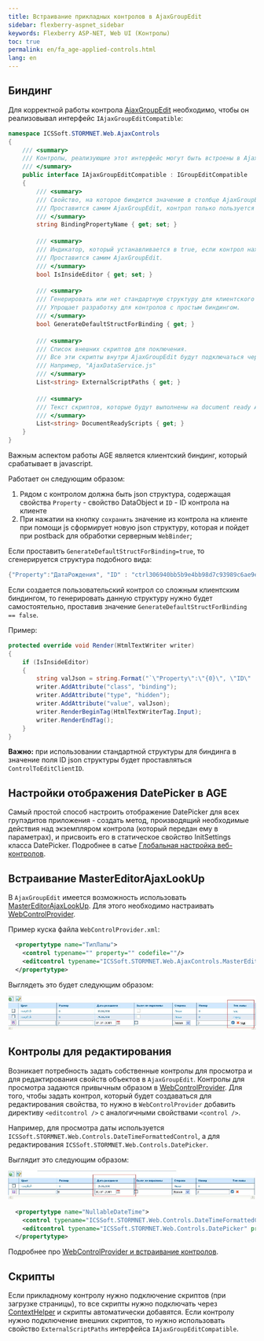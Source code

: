```yaml
---
title: Встраивание прикладных контролов в AjaxGroupEdit
sidebar: flexberry-aspnet_sidebar
keywords: Flexberry ASP-NET, Web UI (Контролы)
toc: true
permalink: en/fa_age-applied-controls.html
lang: en
---
```


## Биндинг

Для корректной работы контрола [AjaxGroupEdit](fa_ajax-group-edit.html) необходимо, чтобы он реализовывал интерфейс `IAjaxGroupEditCompatible`:

```csharp
namespace ICSSoft.STORMNET.Web.AjaxControls
{
    /// <summary>
    /// Контролы, реализующие этот интерфейс могут быть встроены в AjaxGroupEdit
    /// </summary>
    public interface IAjaxGroupEditCompatible : IGroupEditCompatible
    {
        /// <summary>
        /// Свойство, на которое биндится значение в столбце AjaxGroupEdit. 
        /// Проставится самим AjaxGroupEdit, контрол только пользуется значением.
        /// </summary>
        string BindingPropertyName { get; set; }

        /// <summary>
        /// Индикатор, который устанавливается в true, если контрол находится внутри в AjaxGroupEdit.
        /// Проставится самим AjaxGroupEdit.
        /// </summary>
        bool IsInsideEditor { get; set; }

        /// <summary>
        /// Генерировать или нет стандартную структуру для клиентского биндинга.
        /// Упрощает разработку для контролов с простым биндингом.
        /// </summary>
        bool GenerateDefaultStructForBinding { get; }

        /// <summary>
        /// Список внешних скриптов для поключения.
        /// Все эти скрипты внутри AjaxGroupEdit будут подключаться через ContextHelper.
        /// Например, "AjaxDataService.js"
        /// </summary>
        List<string> ExternalScriptPaths { get; }

        /// <summary>
        /// Текст скриптов, которые будут выполнены на document ready AjaxGroupEdit
        /// </summary>
        List<string> DocumentReadyScripts { get; }
    }
}
```

Важным аспектом работы AGE является клиентский биндинг, который срабатывает в javascript.

Работает он следующим образом: 
1. Рядом с контролом должна быть json структура, содержащая свойства `Property` - свойство DataObject и `ID` - ID контрола на клиенте
2. При нажатии на кнопку `сохранить` значение из контрола на клиенте при помощи js сформирует новую json структуру, которая и пойдет при postback для обработки серверным `WebBinder`;

Если проставить `GenerateDefaultStructForBinding=true`, то сгенерируется структура подобного вида:

```csharp
{"Property":"ДатаРождения", "ID" : "ctrl306940bb5b9e4bb98d7c93989c6ae9ed_ctrlДатаРождения_ctrl"}
```

Если создается пользовательский контрол со сложным клиентским биндингом, то генерировать данную структуру нужно будет самостоятельно, проставив значение `GenerateDefaultStructForBinding == false`.

Пример:

```csharp
protected override void Render(HtmlTextWriter writer)
{
    if (IsInsideEditor)
    {
        string valJson = string.Format("`\"Property\":\"{0}\", \"ID\" : \"{1}\"`", BindingPropertyName, ID + "_ctrl");
        writer.AddAttribute("class", "binding");
        writer.AddAttribute("type", "hidden");
        writer.AddAttribute("value", valJson);
        writer.RenderBeginTag(HtmlTextWriterTag.Input);
        writer.RenderEndTag();
    }
}
```

**Важно:** при использовании стандартной структуры для биндинга в значение поля ID json структуры будет проставляться `ControlToEditClientID`.

## Настройки отображения DatePicker в AGE

Самый простой способ настроить отображение DatePicker для всех групэдитов приложения - создать метод, производящий необходимые действия над экземпляром контрола (который передан ему в параметрах), и присвоить его в статическое свойство InitSettings класса DatePicker. Подробнее в сатье [Глобальная настройка веб-контролов](fa_init-control-settings-delegate.html).

## Встраивание MasterEditorAjaxLookUp

В `AjaxGroupEdit` имеется возможность использовать [MasterEditorAjaxLookUp](fa_master-editor-ajax-lookup.html). Для этого необходимо настраивать [WebControlProvider](fa_master-editor-ajax-lookup.html).

Пример куска файла `WebControlProvider.xml`:

```xml
  <propertytype name="ТипЛапы">
    <control typename="" property="" codefile=""/>
    <editcontrol typename="ICSSoft.STORMNET.Web.AjaxControls.MasterEditorAjaxLookUp" property="SelectedMasterPK" codefile=""/>
  </propertytype>
```

Выглядеть это будет следующим образом:

![](/images/pages/products/flexberry-aspnet/controls/groupedit/wge-ajax-lookup.jpg)

## Контролы для редактирования
Возникает потребность задать собственные контролы для просмотра и для редактирования свойств объектов в `AjaxGroupEdit`. Контролы для просмотра задаются привычным образом в [WebControlProvider](fa_web-control-provider.html). Для того, чтобы задать контрол, который будет создаваться для редактирования свойства, то нужно в `WebControlProvider` добавить директиву `<editcontrol />` с аналогичными свойствами `<control />`.

Например, для просмотра даты используется `ICSSoft.STORMNET.Web.Controls.DateTimeFormattedControl`, а для редактирования `ICSSoft.STORMNET.Web.Controls.DatePicker`.

Выглядит это следующим образом:

![](/images/pages/products/flexberry-aspnet/controls/groupedit/wge-dates.jpg)

```xml
  <propertytype name="NullableDateTime">
    <control typename="ICSSoft.STORMNET.Web.Controls.DateTimeFormattedControl" property="Text" codefile="DateTimeFormattedControl.ascx"/>
    <editcontrol typename="ICSSoft.STORMNET.Web.Controls.DatePicker" property="Text" codefile="DatePicker.ascx"/>
  </propertytype>
```

Подробнее про [WebControlProvider и встраивание контролов](fa_web-control-provider.html).

## Скрипты

Если прикладному контролу нужно подключение скриптов (при загрузке страницы), то все скрипты нужно подключать через [ContextHelper](fa_context-helper.html) и скрипты автоматически добавятся. Если контролу нужно подключение внешних скриптов, то нужно использовать свойство `ExternalScriptPaths` интерфейса `IAjaxGroupEditCompatible`.